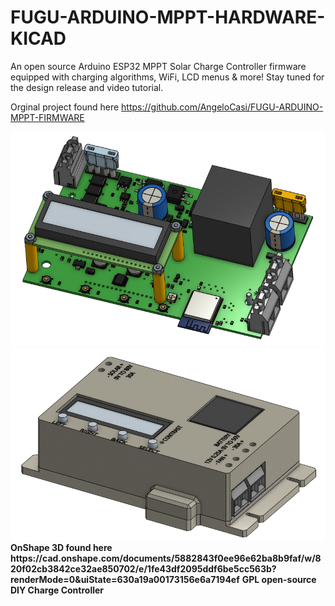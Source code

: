# FUGU-ARDUINO-MPPT-HARDWARE-KICAD
An open source Arduino ESP32 MPPT Solar Charge Controller firmware equipped with charging algorithms, WiFi, LCD menus &amp; more!
Stay tuned for the design release and video tutorial.

Orginal project found here https://github.com/AngeloCasi/FUGU-ARDUINO-MPPT-FIRMWARE

<div align="center">
<img src="https://github.com/jharvey/Charge_Controller/raw/master/export/V0.1/Charge_Controller.png" alt="FUGU MPPT Charge Controller" width="600" />
<img src="https://github.com/jharvey/Charge_Controller/raw/master/export/V0.1/Charge_Controller_In_Case.png" alt="FUGU MPPT Charge Controller" width="600" />
<div align="left">
<b>OnShape 3D found here https://cad.onshape.com/documents/5882843f0ee96e62ba8b9faf/w/820f02cb3842ce32ae850702/e/1fe43df2095ddf6be5cc563b?renderMode=0&uiState=630a19a00173156e6a7194ef</b>
<b>GPL open-source DIY Charge Controller</b>
